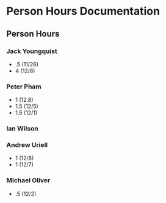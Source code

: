 # Person Hours Documentation

## Person Hours

### Jack Youngquist

- .5 (11/26)
- 4 (12/8)


### Peter Pham

- 1 (12.8)
- 1.5 (12/5)
- 1.5 (12/1)

### Ian Wilson



### Andrew Uriell

- 1 (12/8)
- 1 (12/7)

### Michael Oliver
 - .5 (12/2)
